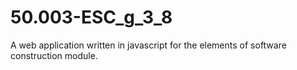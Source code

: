 # 50.003-ESC_g_3_8
A web application written in javascript for the elements of software construction module.
